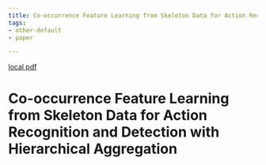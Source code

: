 ```yaml
---
title: Co-occurrence Feature Learning from Skeleton Data for Action Recognition and Detection with Hierarchical Aggregation
tags:
- other-default
- paper

---
```


[local pdf](../../../pdfs/Co-occurrence%20Feature%20Learning%20from%20Skeleton%20Data%20for%20Action%20Recognition%20and%20Detection%20with%20Hierarchical%20Aggregation.pdf)

# Co-occurrence Feature Learning from Skeleton Data for Action Recognition and Detection with Hierarchical Aggregation
